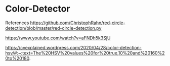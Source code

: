 # Color-Detector

References
https://github.com/ChristophRahn/red-circle-detection/blob/master/red-circle-detection.py

https://www.youtube.com/watch?v=aFNDh5k3SjU

https://cvexplained.wordpress.com/2020/04/28/color-detection-hsv/#:~:text=The%20HSV%20values%20for%20true,10%20and%20160%20to%20180.